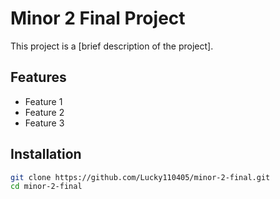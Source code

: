 # Minor 2 Final Project

This project is a [brief description of the project]. 

## Features
- Feature 1
- Feature 2
- Feature 3

## Installation
```bash
git clone https://github.com/Lucky110405/minor-2-final.git
cd minor-2-final
